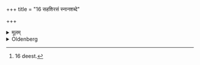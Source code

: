 +++
title = "16 सहशिरसं स्नानशब्दे"

+++

<details><summary>मूलम्</summary>

सहशिरसं स्नानशब्दे १६
</details>

<details><summary>Oldenberg</summary>

16 [^fn_972]. The term Pākayajña is used of every sacrifice that is performed with one fire.

[^fn_972]: 16 deest.
</details>
